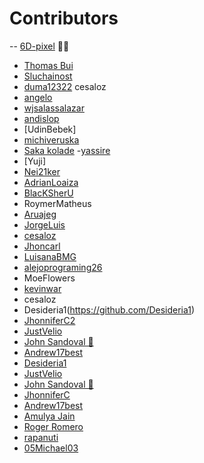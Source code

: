 # Contributors

-- [6D-pixel](https://github.com/6D-pixel) 💪😠

- [Thomas Bui](https://github.com/tbui468)
- [Sluchainost](https://github.com/Sluchainost)
- [duma12322](https://github.com/duma12322)
  cesaloz
- [angelo](https://github.com/angelolelli)
- [wjsalassalazar](https://github.com/wjsalassalazar)
- [andislop](https://github.com/andislop)
- [UdinBebek]
- [michiveruska](https://github.com/michiveruska)
- [Saka kolade](https://github.com/fizzwic) -[yassire](https://github.com/yyassire)
- [Yuji]
- [Nei21ker](https://github.com/Nei21ker/ramafruit.git)
- [AdrianLoaiza](Azalon70)
- [BlacKSherU](https://github.com/BlacKSherU)
- RoymerMatheus
- [Aruajeg](https://github.com/Aruajeg)
- [JorgeLuis](https://github.com/JorgeDuranAlcala)
- [cesaloz](https://github.com/cesaloz/)
- [Jhoncarl](https://github.com/Jhoncarl2)
- [LuisanaBMG](https://github.com/LuisanaBMG)
- [alejoprograming26](https://github.com/alejoprograming26)
- MoeFlowers
- [kevinwar](https://github.com/kevinwar)
- cesaloz
- Desideria1(https://github.com/Desideria1)
- [JhonniferC2](https://github.com/JhonniferC)
- [JustVelio](https://github.com/justvelio)
- [John Sandoval 🚀](https://github.com/jsandoval1)
- [Andrew17best](https://github.com/Andrew17best)
- [Desideria1](https://github.com/Desideria1)
- [JustVelio](https://github.com/justvelio)
- [John Sandoval 🚀](https://github.com/jsandoval1)
- [JhonniferC](https://github.com/JhonniferC)
- [Andrew17best](https://github.com/Andrew17best)
- [ Amulya Jain ](https://github.com/AmulyaJain2004)
- [ Roger Romero ](https://github.com/royert)
- [rapanuti](https://github.com/rapanuti)
- [05Michael03](https://github.com/05Michael03)
